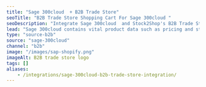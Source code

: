 ```yaml
---
title: "Sage 300cloud  + B2B Trade Store"
seoTitle: "B2B Trade Store Shopping Cart For Sage 300cloud "
seoDescription: "Integrate Sage 300cloud  and Stock2Shop's B2B Trade Store, and you'll be able to streamline your workflow, simplify the ordering process and save time - and money. Find out more about how a Sage 300cloud  and Stock2Shop's B2B Trade Store Integration can help your business."
lead: "Sage 300cloud contains vital product data such as pricing and stock levels, as well as customer data such as payment terms and credit limit. Present this information to your wholesale customers with our B2B Trade Store, enabling them to browse your products and place orders directly into their account with just a few clicks. Here’s how we can help you streamline your workflow."
type: "source-b2b"
source: "sage-300cloud"
channel: "b2b"
image: "/images/sap-shopify.png"
imageAlt: B2B trade store logo
tags: []
aliases:
    - /integrations/sage-300cloud-b2b-trade-store-integration/
---
```

